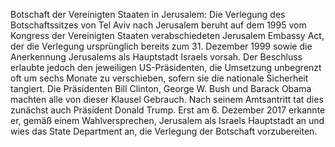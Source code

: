 Botschaft der Vereinigten Staaten in Jerusalem: Die Verlegung des Botschaftssitzes von Tel Aviv nach Jerusalem beruht auf dem 1995 vom Kongress der Vereinigten Staaten verabschiedeten Jerusalem Embassy Act, der die Verlegung ursprünglich bereits zum 31. Dezember 1999 sowie die Anerkennung Jerusalems als Hauptstadt Israels vorsah. Der Beschluss erlaubte jedoch den jeweiligen US-Präsidenten, die Umsetzung unbegrenzt oft um sechs Monate zu verschieben, sofern sie die nationale Sicherheit tangiert. Die Präsidenten Bill Clinton, George W. Bush und Barack Obama machten alle von dieser Klausel Gebrauch. Nach seinem Amtsantritt tat dies zunächst auch Präsident Donald Trump. Erst am 6. Dezember 2017 erkannte er, gemäß einem Wahlversprechen, Jerusalem als Israels Hauptstadt an und wies das State Department an, die Verlegung der Botschaft vorzubereiten.
